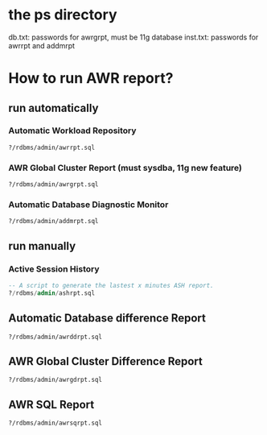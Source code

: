 # the ps directory
db.txt:  passwords for awrgrpt, must be 11g database
inst.txt: passwords for awrrpt and addmrpt

# How to run AWR report?
## run automatically
### Automatic Workload Repository
```
?/rdbms/admin/awrrpt.sql
```

### AWR Global Cluster Report (must sysdba, 11g new feature)
```
?/rdbms/admin/awrgrpt.sql
```

### Automatic Database Diagnostic Monitor 
```
?/rdbms/admin/addmrpt.sql
```

## run manually
### Active Session History
```sql
-- A script to generate the lastest x minutes ASH report.
?/rdbms/admin/ashrpt.sql
```
## Automatic Database difference Report 
```
?/rdbms/admin/awrddrpt.sql
```

## AWR Global Cluster Difference Report
```
?/rdbms/admin/awrgdrpt.sql
```

## AWR SQL Report
```
?/rdbms/admin/awrsqrpt.sql
```
